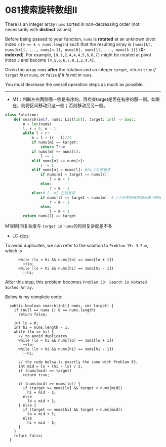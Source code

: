 # 081搜索旋转数组Ⅱ

There is an integer array `nums` sorted in non-decreasing order (not necessarily with **distinct** values).

Before being passed to your function, `nums` is **rotated** at an unknown pivot index `k` (`0 <= k < nums.length`) such that the resulting array is `[nums[k], nums[k+1], ..., nums[n-1], nums[0], nums[1], ..., nums[k-1]]` (**0-indexed**). For example, `[0,1,2,4,4,4,5,6,6,7]` might be rotated at pivot index `5` and become `[4,5,6,6,7,0,1,2,4,4]`.

Given the array `nums` **after** the rotation and an integer `target`, return `true` *if* `target` *is in* `nums`*, or* `false` *if it is not in* `nums`*.*

You must decrease the overall operation steps as much as possible.

---

* M1：判断左右两侧哪一侧是有序的，再检查target是否在有序的那一侧。如果在，则将区间移动只这一侧；否则移动至另一侧。

```python
class Solution:
    def search(self, nums: List[int], target: int) -> bool:
        n = len(nums)
        l, r = 0, n - 1
        while l < r:
            m = l + (r - l)//2
            if nums[m] == target:
                return True
            if nums[m] == nums[l]:
                l += 1
            elif nums[m] == nums[r]:
                r -= 1
            elif nums[m] < nums[l]: #[m,]右侧有序
                if nums[m] < target <= nums[r]:
                    l = m + 1
                else:
                    r = m - 1
            else:# [, m] 左侧有序
                if nums[l] <= target < nums[m]: # l小于左侧有序部分最小的值
                    r = m - 1
                else:
                    l = m + 1
        return nums[l] == target
```

M1的时间复杂度与 `target in nums`的时间复杂度差不多

* LC-[dics](https://leetcode.com/problems/search-in-rotated-sorted-array-ii/solution/760943):

To avoid duplicates, we can refer to the solution to `Problem 15: 3 Sum`, which is

```
      while (lo < hi && nums[lo] == nums[lo + 1])
        ++lo;
      while (lo < hi && nums[hi] == nums[hi - 1])
        --hi;
```

After this step, this problem becomes `Problem 33: Search in Rotated Sorted Array`.

Below is my complete code:

```
  public boolean search(int[] nums, int target) {
    if (null == nums || 0 == nums.length)
      return false;
    
    int lo = 0;
    int hi = nums.length - 1;
    while (lo <= hi) {
      // to avoid duplicates
      while (lo < hi && nums[lo] == nums[lo + 1])
        ++lo;
      while (lo < hi && nums[hi] == nums[hi - 1])
        --hi;
      
      // the code below is exactly the same with Problem 33.
      int mid = lo + (hi - lo) / 2;
      if (nums[mid] == target)
        return true;
      
      if (nums[mid] >= nums[lo]) {
        if (target >= nums[lo] && target < nums[mid])
          hi = mid - 1;
        else
          lo = mid + 1;
      } else {
        if (target <= nums[hi] && target > nums[mid])
          lo = mid + 1;
        else
          hi = mid - 1;
      }
    }
    return false;
  }
```